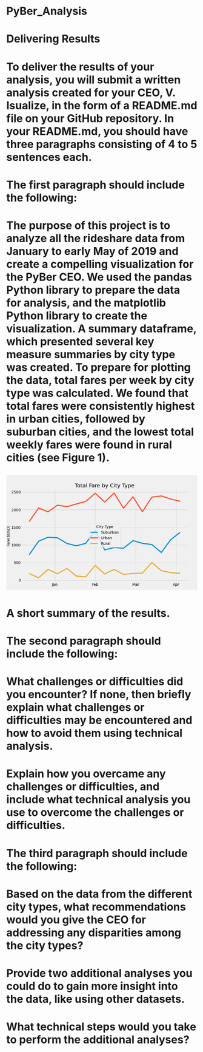 # PyBer_Analysis
# Delivering Results
# To deliver the results of your analysis, you will submit a written analysis created for your CEO, V. Isualize, in the form of a README.md file on your GitHub repository. In your README.md, you should have three paragraphs consisting of 4 to 5 sentences each.

# The first paragraph should include the following:

# The purpose of this project is to analyze all the rideshare data from January to early May of 2019 and create a compelling visualization for the PyBer CEO.  We used the pandas Python library to prepare the data for analysis, and the matplotlib Python library to create the visualization. A summary dataframe, which presented several key measure summaries by city type was created.  To prepare for plotting the data, total fares per week by city type was calculated.  We found that total fares were consistently highest in urban cities, followed by suburban cities, and the lowest total weekly fares were found in rural cities (see Figure 1).

![Figure 1](pyberChallenge.png)
---------
# A short summary of the results.
# The second paragraph should include the following:

# What challenges or difficulties did you encounter? If none, then briefly explain what challenges or difficulties may be encountered and how to avoid them using technical analysis.
# Explain how you overcame any challenges or difficulties, and include what technical analysis you use to overcome the challenges or difficulties.
# The third paragraph should include the following:

# Based on the data from the different city types, what recommendations would you give the CEO for addressing any disparities among the city types?
# Provide two additional analyses you could do to gain more insight into the data, like using other datasets.
# What technical steps would you take to perform the additional analyses?
